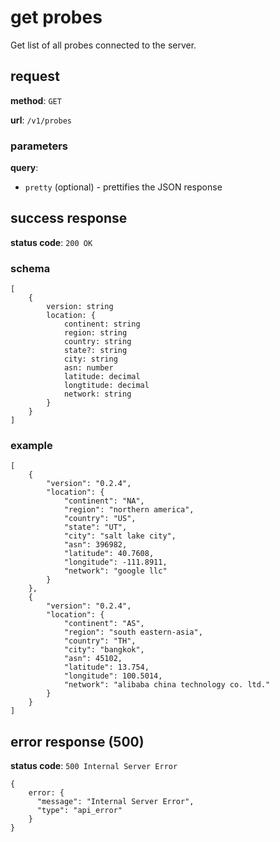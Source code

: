 # get probes

Get list of all probes connected to the server.

## request

**method**: `GET`

**url**: `/v1/probes`

### parameters

**query**: 
- `pretty` (optional) - prettifies the JSON response

## success response

**status code**: `200 OK`

### schema

```
[
    {
        version: string
        location: {
            continent: string
            region: string
            country: string
            state?: string
            city: string
            asn: number
            latitude: decimal
            longtitude: decimal
            network: string
        }
    }
]
```

### example

```
[
    {
        "version": "0.2.4",
        "location": {
            "continent": "NA",
            "region": "northern america",
            "country": "US",
            "state": "UT",
            "city": "salt lake city",
            "asn": 396982,
            "latitude": 40.7608,
            "longitude": -111.8911,
            "network": "google llc"
        }
    },
    {
        "version": "0.2.4",
        "location": {
            "continent": "AS",
            "region": "south eastern-asia",
            "country": "TH",
            "city": "bangkok",
            "asn": 45102,
            "latitude": 13.754,
            "longitude": 100.5014,
            "network": "alibaba china technology co. ltd."
        }
    }
]
```

## error response (500)

**status code**: `500 Internal Server Error`

```
{
    error: {
      "message": "Internal Server Error",
      "type": "api_error"
    }
}
```
